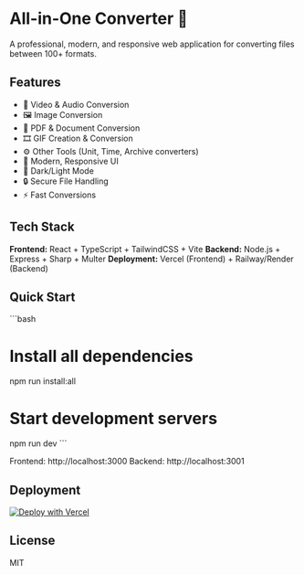 # All-in-One Converter 🚀

A professional, modern, and responsive web application for converting files between 100+ formats.

## Features

- 🎥 Video & Audio Conversion
- 🖼️ Image Conversion  
- 📄 PDF & Document Conversion
- 🎞️ GIF Creation & Conversion
- ⚙️ Other Tools (Unit, Time, Archive converters)
- 🎨 Modern, Responsive UI
- 🌙 Dark/Light Mode
- 🔒 Secure File Handling
- ⚡ Fast Conversions

## Tech Stack

**Frontend:** React + TypeScript + TailwindCSS + Vite
**Backend:** Node.js + Express + Sharp + Multer
**Deployment:** Vercel (Frontend) + Railway/Render (Backend)

## Quick Start

\`\`\`bash
# Install all dependencies
npm run install:all

# Start development servers
npm run dev
\`\`\`

Frontend: http://localhost:3000
Backend: http://localhost:3001

## Deployment

[![Deploy with Vercel](https://vercel.com/button)](https://vercel.com/new/git/external?repository-url=https://github.com/YOUR_USERNAME/all-in-one-converter)

## License

MIT
